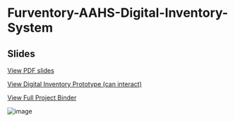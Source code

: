 # Furventory-AAHS-Digital-Inventory-System

## Slides  
[View PDF slides](./FINAL%20PRESENTATION%20MIST%205640.pdf)

[View Digital Inventory Prototype (can interact)](./Athens_Inventory_Prototype_With_Analytics.xlsx)

[View Full Project Binder](./FINAL%20PRESENTATION%20MIST%205640.pdf)

![image](https://github.com/user-attachments/assets/60cde4fe-3be9-45c9-808e-6ed5cb6b99f1)
